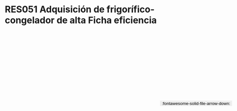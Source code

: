
# RES051  Adquisición de frigorífico-congelador de alta Ficha eficiencia

<a href='../RES051  Adquisición de frigorífico-congelador de alta Ficha eficiencia.pdf' download>
<button class='md-button -primary' 
id='download-btn' style="position: fixed; top: 10%; right: 20px; 
        transform: translateY(-50%); z-index: 1000;  border: none; ">
:fontawesome-solid-file-arrow-down: 
</button>
</a>

<div 
    id='../RES051  Adquisición de frigorífico-congelador de alta Ficha eficiencia.pdf' 
    data-pdf-url='../RES051  Adquisición de frigorífico-congelador de alta Ficha eficiencia.pdf'
    style=' width: 100%; height: auto;overflow: auto;'>
</div>

